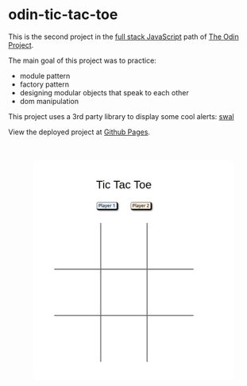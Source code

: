 # odin-tic-tac-toe

This is the second project in the [full stack JavaScript](https://www.theodinproject.com/paths/full-stack-javascript/courses/javascript/lessons/tic-tac-toe) path of [The Odin Project](https://www.theodinproject.com/).

The main goal of this project was to practice:
- module pattern
- factory pattern
- designing modular objects that speak to each other
- dom manipulation

This project uses a 3rd party library to display some cool alerts: [swal](https://sweetalert.js.org/)

View the deployed project at [Github Pages](https://krzysztof-kozak.github.io/odin-tic-tac-toe).

<img src="https://raw.githubusercontent.com/krzysztof-kozak/odin-tic-tac-toe/main/screenshot.png" style="display: block; width: 80%; margin: 50px auto;">